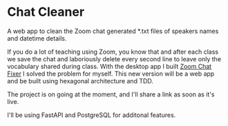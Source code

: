# Chat Cleaner

A web app to clean the Zoom chat generated *.txt files of speakers names and datetime details.

If you do a lot of teaching using Zoom, you know that and after each class we save the chat and laboriously delete every second line to leave only the vocabulary shared during class.
With the desktop app I built [Zoom Chat Fixer](https://github.com/davidjnevin/zoom_chat_fixer) I solved the problem for myself.
This new version will be a web app and be built using hexagonal architecture and TDD.

The project is on going at the moment, and I'll share a link as soon as it's live.

I'll be using FastAPI and PostgreSQL for additonal features.

